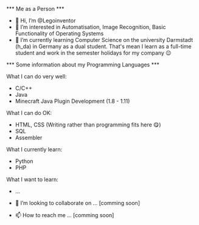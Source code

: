*** Me as a Person ***
- 👋  Hi, I’m @Legoinventor
- 👀  I’m interested in Automatisation, Image Recognition, Basic Functionality of Operating Systems
- 🌱  I’m currently learning Computer Science on the university Darmstadt (h_da) in Germany as a dual student. 
      That's mean I learn as a full-time student and work in the semester holidays for my company 😉

*** Some information about my Programming Languages ***

What I can do very well:
- C/C++
- Java
- Minecraft Java Plugin Development (1.8 - 1.11)
    
What I can do OK:
- HTML, CSS   (Writing rather than programming fits here 😋)
- SQL
- Assembler
    
What I currently learn:
- Python
- PHP
    
What I want to learn:
- ... 

- 💞️  I’m looking to collaborate on ... [comming soon]
- 📫  How to reach me ... [comming soon]

<!---
Legoinventor/Legoinventor is a ✨ special ✨ repository because its `README.md` (this file) appears on your GitHub profile.
You can click the Preview link to take a look at your changes.
--->
